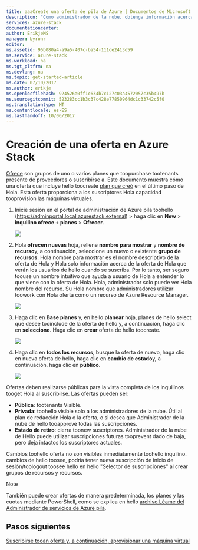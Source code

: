 ```yaml
---
title: aaaCreate una oferta de pila de Azure | Documentos de Microsoft
description: "Como administrador de la nube, obtenga información acerca de cómo toocreate una oferta para los inquilinos en la pila de Azure."
services: azure-stack
documentationcenter: 
author: ErikjeMS
manager: byronr
editor: 
ms.assetid: 96b080a4-a9a5-407c-ba54-111de2413d59
ms.service: azure-stack
ms.workload: na
ms.tgt_pltfrm: na
ms.devlang: na
ms.topic: get-started-article
ms.date: 07/10/2017
ms.author: erikje
ms.openlocfilehash: 924526a0ff1c634b7c127c03a4572057c35b497b
ms.sourcegitcommit: 523283cc1b3c37c428e77850964dc1c33742c5f0
ms.translationtype: MT
ms.contentlocale: es-ES
ms.lasthandoff: 10/06/2017
---
```

# <a name="create-an-offer-in-azure-stack"></a>Creación de una oferta en Azure Stack
[Ofrece](azure-stack-key-features.md) son grupos de uno o varios planes que toopurchase tootenants presente de proveedores o suscribirse a. Este documento muestra cómo una oferta que incluye hello toocreate [plan que creó](azure-stack-create-plan.md) en el último paso de Hola. Esta oferta proporciona a los suscriptores Hola capacidad tooprovision las máquinas virtuales.

1. Inicie sesión en el portal de administración de Azure pila toohello (https://adminportal.local.azurestack.external) > haga clic en **New** > **inquilino ofrece + planes**  >   **Ofrecer**.

   ![](media/azure-stack-create-offer/image01.png)
2. Hola **ofrecen nuevas** hoja, rellene **nombre para mostrar** y **nombre de recurso**y, a continuación, seleccione un nuevo o existente **grupo de recursos**. Hola nombre para mostrar es el nombre descriptivo de la oferta de Hola y Hola solo información acerca de la oferta de Hola que verán los usuarios de hello cuando se suscriba. Por lo tanto, ser seguro toouse un nombre intuitivo que ayuda a usuario de Hola a entender lo que viene con la oferta de Hola. Hola, administrador solo puede ver Hola nombre del recurso. Su Hola nombre que administradores utilizar toowork con Hola oferta como un recurso de Azure Resource Manager.

   ![](media/azure-stack-create-offer/image01a.png)
3. Haga clic en **Base planes** y, en hello **planear** hoja, planes de hello select que desee tooinclude de la oferta de hello y, a continuación, haga clic en **seleccione**. Haga clic en **crear** oferta de hello toocreate.

   ![](media/azure-stack-create-offer/image02.png)
4. Haga clic en **todos los recursos**, busque la oferta de nuevo, haga clic en nueva oferta de hello, haga clic en **cambio de estado**y, a continuación, haga clic en **público**.

   ![](media/azure-stack-create-offer/image03.png)

Ofertas deben realizarse públicas para la vista completa de los inquilinos tooget Hola al suscribirse. Las ofertas pueden ser:

* **Pública**: tootenants Visible.
* **Privada**: toohello visible solo a los administradores de la nube. Útil al plan de redacción Hola o la oferta, o si desea que Administrador de la nube de hello tooapprove todas las suscripciones.
* **Estado de retiro**: cierra toonew suscriptores. Administrador de la nube de Hello puede utilizar suscripciones futuras tooprevent dado de baja, pero deja intactos los suscriptores actuales.

Cambios toohello oferta no son visibles inmediatamente toohello inquilino. cambios de hello toosee, podría tener nueva suscripción de inicio de sesión/toologout toosee hello en hello "Selector de suscripciones" al crear grupos de recursos y recursos.

> [!NOTE]
>También puede crear ofertas de manera predeterminada, los planes y las cuotas mediante PowerShell, como se explica en hello [archivo Léame del Administrador de servicios de Azure pila](https://github.com/Azure/AzureStack-Tools/tree/master/ServiceAdmin).
>


## <a name="next-steps"></a>Pasos siguientes
[Suscribirse tooan oferta y, a continuación, aprovisionar una máquina virtual](azure-stack-subscribe-plan-provision-vm.md)
